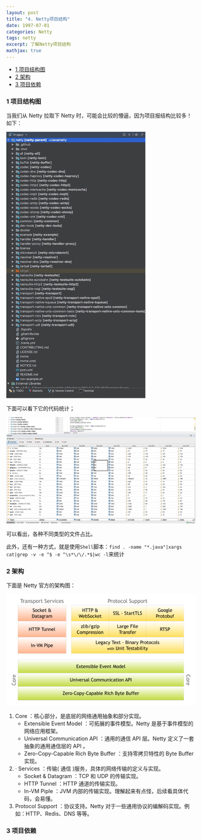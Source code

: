 ```yaml
---
layout: post
title: "4. Netty项目结构"
date: 1997-07-01
categories: Netty
tags: netty
excerpt: 了解Netty项目结构
mathjax: true
---
```


- [1 项目结构图](#1-项目结构图)
- [2 架构](#2-架构)
- [3 项目依赖](#3-项目依赖)

### 1 项目结构图

当我们从 Netty 拉取下 Netty 时，可能会比较的懵逼，因为项目报结构比较多！如下：

![netty_structure](../../../images/netty/netty_structure.jpeg)

下面可以看下它的代码统计；

![netty_total](../../../images/netty/netty_total.png)

可以看出，各种不同类型的文件占比。

此外，还有一种方式，就是使用`Shell`脚本：`find . -name "*.java"|xargs cat|grep -v -e ^$ -e ^\s*\/\/.*$|wc -l`来统计

### 2 架构

下面是 Netty 官方的架构图：

<img src="../../../images/netty/components.png" bgcolor=white />

1. Core ：核心部分，是底层的网络通用抽象和部分实现。
   - Extensible Event Model ：可拓展的事件模型。Netty 是基于事件模型的网络应用框架。
   - Universal Communication API ：通用的通信 API 层。Netty 定义了一套抽象的通用通信层的 API 。
   - Zero-Copy-Capable Rich Byte Buffer ：支持零拷贝特性的 Byte Buffer 实现。
2. · Services ：传输( 通信 )服务，具体的网络传输的定义与实现。
   - Socket & Datagram ：TCP 和 UDP 的传输实现。
   - HTTP Tunnel ：HTTP 通道的传输实现。
   - In-VM Piple ：JVM 内部的传输实现。理解起来有点怪，后续看具体代码，会易懂。
3. Protocol Support ：协议支持。Netty 对于一些通用协议的编解码实现。例如：HTTP、Redis、DNS 等等。

### 3 项目依赖